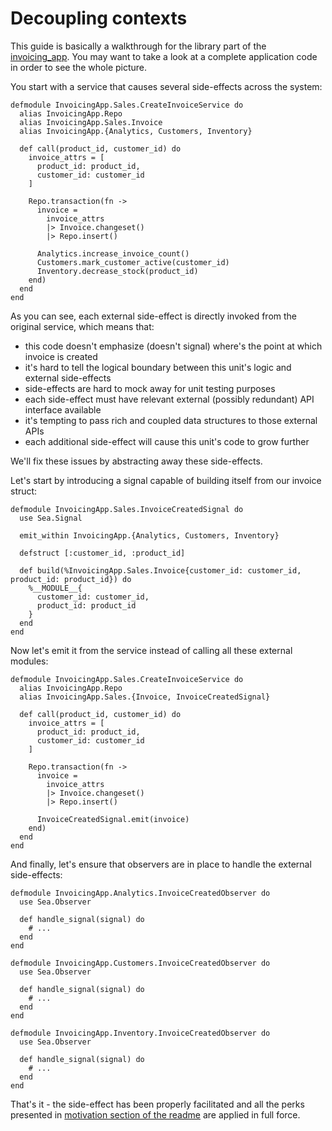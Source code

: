 # Decoupling contexts

This guide is basically a walkthrough for the library part of the [invoicing_app]. You may want to
take a look at a complete application code in order to see the whole picture.

You start with a service that causes several side-effects across the system:

    defmodule InvoicingApp.Sales.CreateInvoiceService do
      alias InvoicingApp.Repo
      alias InvoicingApp.Sales.Invoice
      alias InvoicingApp.{Analytics, Customers, Inventory}

      def call(product_id, customer_id) do
        invoice_attrs = [
          product_id: product_id,
          customer_id: customer_id
        ]

        Repo.transaction(fn ->
          invoice =
            invoice_attrs
            |> Invoice.changeset()
            |> Repo.insert()

          Analytics.increase_invoice_count()
          Customers.mark_customer_active(customer_id)
          Inventory.decrease_stock(product_id)
        end)
      end
    end

As you can see, each external side-effect is directly invoked from the original service, which means
that:

- this code doesn't emphasize (doesn't signal) where's the point at which invoice is created
- it's hard to tell the logical boundary between this unit's logic and external side-effects
- side-effects are hard to mock away for unit testing purposes
- each side-effect must have relevant external (possibly redundant) API interface available
- it's tempting to pass rich and coupled data structures to those external APIs
- each additional side-effect will cause this unit's code to grow further

We'll fix these issues by abstracting away these side-effects.

Let's start by introducing a signal capable of building itself from our invoice struct:

    defmodule InvoicingApp.Sales.InvoiceCreatedSignal do
      use Sea.Signal

      emit_within InvoicingApp.{Analytics, Customers, Inventory}

      defstruct [:customer_id, :product_id]

      def build(%InvoicingApp.Sales.Invoice{customer_id: customer_id, product_id: product_id}) do
        %__MODULE__{
          customer_id: customer_id,
          product_id: product_id
        }
      end
    end

Now let's emit it from the service instead of calling all these external modules:

    defmodule InvoicingApp.Sales.CreateInvoiceService do
      alias InvoicingApp.Repo
      alias InvoicingApp.Sales.{Invoice, InvoiceCreatedSignal}

      def call(product_id, customer_id) do
        invoice_attrs = [
          product_id: product_id,
          customer_id: customer_id
        ]

        Repo.transaction(fn ->
          invoice =
            invoice_attrs
            |> Invoice.changeset()
            |> Repo.insert()

          InvoiceCreatedSignal.emit(invoice)
        end)
      end
    end

And finally, let's ensure that observers are in place to handle the external side-effects:

    defmodule InvoicingApp.Analytics.InvoiceCreatedObserver do
      use Sea.Observer

      def handle_signal(signal) do
        # ...
      end
    end

    defmodule InvoicingApp.Customers.InvoiceCreatedObserver do
      use Sea.Observer

      def handle_signal(signal) do
        # ...
      end
    end

    defmodule InvoicingApp.Inventory.InvoiceCreatedObserver do
      use Sea.Observer

      def handle_signal(signal) do
        # ...
      end
    end

That's it - the side-effect has been properly facilitated and all the perks presented in [motivation
section of the readme] are applied in full force.

[invoicing_app]: https://github.com/surgeventures/sea-elixir/tree/master/examples/invoicing_app
[motivation section of the readme]: readme.html#motivation
